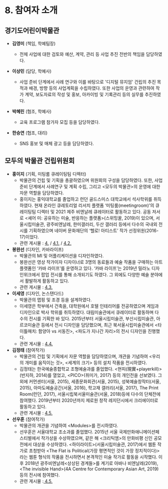 # 8. 참여자 소개

## 경기도어린이박물관

* **김영미** \(책임, 학예팀장\)
  * 전체 사업에 대한 검토와 예산, 계약, 관리 등 사업 추진 전반의 책임을 담당하였다. 
* **이상민** \(담당, 학예사\)

  * 사업 준비 단계에서 사례 연구와 이를 바탕으로 '디지털 뮤지엄' 건립의 추진 목적과 배경, 방향 등의 사업계획을 수립하였다. 또한 사업의 운영과 관련하여 작가 계약, 보도자료의 작성 및 홍보, 아카이빙 및 기록관리 등의 실무를 추진하였다.

* **박혜린** \(협조, 학예사\)
  * 교육 프로그램 참가자 모집 등을 담당하였다. 
* **한승연** \(협조, 대리\)
  * SNS 홍보 및 매체 광고 등을 담당하였다.

## 모두의 박물관 건립위원회

* **홍이지** \(기획, 미팅룸 큐레이팅팀 디렉터\)
  * 박물관의 건립 및 기획을 총괄하였으며 위원회의 구성을 담당하였다. 또한, 사업 준비 단계에서 사례연구 및 계획 수립, 그리고 &lt;모두의 박물관&gt;의 운영에 대한 자문 역할을 담당하였다.
  * 홍이지는 홍익대학교를 졸업하고 런던 골드스미스 대학교에서 석사학위를 취득하였다. 현재 온라인 큐레토리얼 리서치 플랫폼 ‘미팅룸\(meetingroom\)’의 큐레이팅팀 디렉터 및 2021 제주 비엔날레 큐레이터로 활동하고 있다. 공동 저서로 &lt;셰어 미: 공유하는 미술, 반응하는 플랫폼&gt;\(스위밍꿀, 2019\)이 있으며, 서울시립미술관, 광주비엔날레, 한미갤러리, 두산 갤러리 등에서 다수의 국내외 전시를 기획하였으며 네이버 문화재단의 ‘헬로! 아티스트’ 작가 선정위원\(2016-17\)이었다.
  * 관련 게시물 : [4.](https://leeeeees.gitbook.io/museum-of-everyone/untitled) / [4.1.](https://leeeeees.gitbook.io/museum-of-everyone/untitled/untitled-1) / [4.2.](https://leeeeees.gitbook.io/museum-of-everyone/untitled/4.2.)  
* **봉완선** \(디자인, 카바라이프\)
  * 박물관의 MI 및 어플리케이션을 디자인하였다.
  * 봉완선은 영상 작가이자 디자이너로 3명의 동료들과 예술 작품을 구매하는 아트 플랫폼인 ‘카바 라이프’를 운영하고 있다. ‘카바 라이프’는 2019년 밀라노 디자인위크에서 팝업 전시를 통해 소개되기도 하였다. 그 외에도 다양한 예술 분야에서 활발하게 활동하고 있다.
  * 관련 게시물 : [4.3.](https://leeeeees.gitbook.io/museum-of-everyone/untitled/untitled-1-1) 
* **이세영** \(디자인, 논스탠다드\)
  * 박물관의 맵핑 및 조경 등을 설계하였다.
  * 이세영은 학부에서 건축을, 대학원에서 호텔 인테리어를 전공하였으며 게임과 디자인으로 박사 학위를 취득하였다. 대림미술관에서 큐레이터로 활동하며 다수의 전시를 기획한 바 있다. 2015년부터 서울시립미술관, 부산시립미술관, 아르코미술관 등에서 전시 디자인을 담당했으며, 최근 북서울시립미술관에서 &lt;타이틀매치: 함양아 vs 서동진&gt;, &lt;파도가 지나간 자리&gt;의 전시 디자인을 진행했다.
  * 관련 게시물 : [4.4.](https://leeeeees.gitbook.io/museum-of-everyone/untitled/4.4.) 
* **김정태** \(참여작가\)
  * 박물관의 건립 및 기획에서 자문 역할을 담당하였으며, 개관을 기념하여 &lt;우리의 개미를 움직이는 것&gt;, &lt;세계의 크기&gt; 등의 설치 작품을 전시하였다.
  * 김정태는 한국예술종합학교 조형예술과를 졸업했다. &lt;현피\(現實+playerkill\)&gt;\(반지하, 2014\)를 열었고, &lt;PICO&gt;\(취미가, 2017\) 등의 개인전을 선보였다. 그 외에 커먼센터\(서울, 2015\), 세종문화회관\(서울, 2015\), 성북예술창작터\(서울, 2015\), 아마도예술공간\(서울, 2016\), 학고재 갤러리\(서울, 2017\), The Print Room\(런던, 2017\), 서울시립북서울미술관\(서울, 2018\)등에 다수의 단체전에 참여했다. 2019년부터 2020년까지 제로원 창작 레지던시에서 크리에이터로 활동하고 있다.
  * 관련 게시물 : [4.5.](https://leeeeees.gitbook.io/museum-of-everyone/untitled/3.3.) 
* **선우훈** \(참여작가\)
  * 박물관의 개관을 기념하여 &lt;Modules&gt;를 전시하였다.
  * 선우훈은 서울대학교 조소과를 졸업했다. 2015년 서울 국제만화애니메이션페스티벌에서 작가상을 수상하였으며, 같은 해 &lt;크리틱엠&gt;의 만화비평 신인 공모전에서 대상을 수상하였다. &lt;하이라이트&gt;\(서울시립미술관, 2017\)에서 웹툰 작가로 초청받아 &lt;The Flat is Political\(가장 평면적인 것이 가장 정치적이다\)&gt;라는 웹툰 형식의 작품을 전시하면서 본격적인 미술 작가로 활동을 시작했다. 이후 2018년 광주비엔날레&lt;상상된 경계들&gt;를 계기로 아바나 비엔날레\(2019\), &lt;The invisible Hand&gt;\(4A Centre for Contemporary Asian Art, 2019\) 등의 전시에 참여했다.
  * 관련 게시물 :[ 4.5.](https://leeeeees.gitbook.io/museum-of-everyone/untitled/3.3.)

